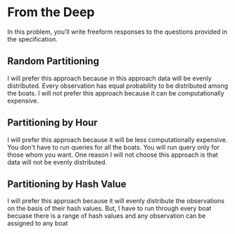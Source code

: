 # From the Deep

In this problem, you'll write freeform responses to the questions provided in the specification.

## Random Partitioning

I will prefer this approach because in this approach data will be evenly distributed. Every observation has equal probability to be distributed among the boats.
I will not prefer this approach because it can be computationally expensive.

## Partitioning by Hour

I will prefer this approach because it will be less computationally expensive. You don't have to run queries for all the boats. You will run query only for those whom you want.
One reason I will not choose this approach is that data will not be evenly distributed.

## Partitioning by Hash Value

I will prefer this approach because it will evenly distribute the observations on the basis of their hash values. But, I have to run through every boat becuase there is a range of hash values and any observation can be assigned to any boat
